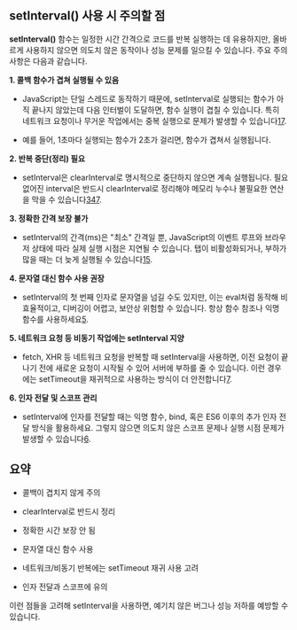## setInterval() 사용 시 주의할 점

**setInterval()** 함수는 일정한 시간 간격으로 코드를 반복 실행하는 데 유용하지만, 올바르게 사용하지 않으면 의도치 않은 동작이나 성능 문제를 일으킬 수 있습니다. 주요 주의사항은 다음과 같습니다.

**1. 콜백 함수가 겹쳐 실행될 수 있음**

- JavaScript는 단일 스레드로 동작하기 때문에, setInterval로 실행되는 함수가 아직 끝나지 않았는데 다음 인터벌이 도달하면, 함수 실행이 겹칠 수 있습니다. 특히 네트워크 요청이나 무거운 작업에서는 중복 실행으로 문제가 발생할 수 있습니다[1](https://stackoverflow.com/questions/729921/whats-the-difference-between-recursive-settimeout-versus-setinterval)[7](https://stackoverflow.com/questions/7279567/how-do-i-stop-a-window-setinterval-in-javascript).
    
- 예를 들어, 1초마다 실행되는 함수가 2초가 걸리면, 함수가 겹쳐서 실행됩니다.
    

**2. 반복 중단(정리) 필요**

- setInterval은 clearInterval로 명시적으로 중단하지 않으면 계속 실행됩니다. 필요 없어진 interval은 반드시 clearInterval로 정리해야 메모리 누수나 불필요한 연산을 막을 수 있습니다[3](https://stackoverflow.com/questions/5978519/how-can-i-use-setinterval-and-clearinterval)[4](https://stackoverflow.com/questions/1795100/how-to-exit-from-setinterval)[7](https://stackoverflow.com/questions/7279567/how-do-i-stop-a-window-setinterval-in-javascript).
    

**3. 정확한 간격 보장 불가**

- setInterval의 간격(ms)은 "최소" 간격일 뿐, JavaScript의 이벤트 루프와 브라우저 상태에 따라 실제 실행 시점은 지연될 수 있습니다. 탭이 비활성화되거나, 부하가 많을 때는 더 늦게 실행될 수 있습니다[1](https://stackoverflow.com/questions/729921/whats-the-difference-between-recursive-settimeout-versus-setinterval)[5](https://stackoverflow.com/questions/5801543/javascript-setinterval).
    

**4. 문자열 대신 함수 사용 권장**

- setInterval의 첫 번째 인자로 문자열을 넘길 수도 있지만, 이는 eval처럼 동작해 비효율적이고, 디버깅이 어렵고, 보안상 위험할 수 있습니다. 항상 함수 참조나 익명 함수를 사용하세요[5](https://stackoverflow.com/questions/5801543/javascript-setinterval).
    

**5. 네트워크 요청 등 비동기 작업에는 setInterval 지양**

- fetch, XHR 등 네트워크 요청을 반복할 때 setInterval을 사용하면, 이전 요청이 끝나기 전에 새로운 요청이 시작될 수 있어 서버에 부하를 줄 수 있습니다. 이런 경우에는 setTimeout을 재귀적으로 사용하는 방식이 더 안전합니다[7](https://stackoverflow.com/questions/7279567/how-do-i-stop-a-window-setinterval-in-javascript).
    

**6. 인자 전달 및 스코프 관리**

- setInterval에 인자를 전달할 때는 익명 함수, bind, 혹은 ES6 이후의 추가 인자 전달 방식을 활용하세요. 그렇지 않으면 의도치 않은 스코프 문제나 실행 시점 문제가 발생할 수 있습니다[6](https://stackoverflow.com/questions/457826/pass-parameters-in-setinterval-function).
    

## 요약

- 콜백이 겹치지 않게 주의
    
- clearInterval로 반드시 정리
    
- 정확한 시간 보장 안 됨
    
- 문자열 대신 함수 사용
    
- 네트워크/비동기 반복에는 setTimeout 재귀 사용 고려
    
- 인자 전달과 스코프에 유의
    

이런 점들을 고려해 setInterval을 사용하면, 예기치 않은 버그나 성능 저하를 예방할 수 있습니다.